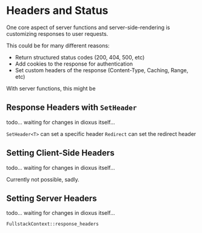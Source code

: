 # Headers and Status

One core aspect of server functions and server-side-rendering is customizing responses to user requests.

This could be for many different reasons:

- Return structured status codes (200, 404, 500, etc)
- Add cookies to the response for authentication
- Set custom headers of the response (Content-Type, Caching, Range, etc)

With server functions, this might be

## Response Headers with `SetHeader`

todo... waiting for changes in dioxus itself...

`SetHeader<T>` can set a specific header
`Redirect` can set the redirect header


## Setting Client-Side Headers

todo... waiting for changes in dioxus itself...

Currently not possible, sadly.

## Setting Server Headers

todo... waiting for changes in dioxus itself...

`FullstackContext::response_headers`

